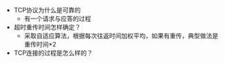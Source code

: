 * TCP协议为什么是可靠的
  * 有一个请求与应答的过程
* 超时重传时间怎样确定？
  * 采取自适应算法，根据每次往返时间加权平均，如果有重传，典型做法是重传时间\*2
* TCP连接的过程是怎么样的？



